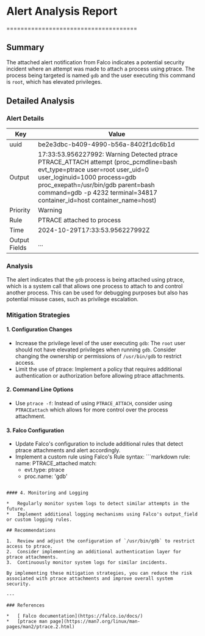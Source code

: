 # Alert Analysis Report
=====================================

## Summary

The attached alert notification from Falco indicates a potential security incident where an attempt was made to attach a process using ptrace. The process being targeted is named `gdb` and the user executing this command is `root`, which has elevated privileges.

## Detailed Analysis

### Alert Details

| Key | Value |
| --- | --- |
| uuid | be2e3dbc-b409-4990-b56a-8402f1dc6b1d |
| Output | 17:33:53.956227992: Warning Detected ptrace PTRACE_ATTACH attempt (proc_pcmdline=bash evt_type=ptrace user=root user_uid=0 user_loginuid=1000 process=gdb proc_exepath=/usr/bin/gdb parent=bash command=gdb -p 4232 terminal=34817 container_id=host container_name=host) |
| Priority | Warning |
| Rule | PTRACE attached to process |
| Time | 2024-10-29T17:33:53.956227992Z |
| Output Fields | ... |

### Analysis

The alert indicates that the `gdb` process is being attached using ptrace, which is a system call that allows one process to attach to and control another process. This can be used for debugging purposes but also has potential misuse cases, such as privilege escalation.

### Mitigation Strategies

#### 1. Configuration Changes

*   Increase the privilege level of the user executing `gdb`: The `root` user should not have elevated privileges when running `gdb`. Consider changing the ownership or permissions of `/usr/bin/gdb` to restrict access.
*   Limit the use of ptrace: Implement a policy that requires additional authentication or authorization before allowing ptrace attachments.

#### 2. Command Line Options

*   Use `ptrace -f`: Instead of using `PTRACE_ATTACH`, consider using `PTRACEattach` which allows for more control over the process attachment.

#### 3. Falco Configuration

*   Update Falco's configuration to include additional rules that detect ptrace attachments and alert accordingly.
*   Implement a custom rule using Falco's Rule syntax: ```markdown
rule:
  name: PTRACE_attached
  match:
    - evt.type: ptrace
    - proc.name: 'gdb'
```

#### 4. Monitoring and Logging

*   Regularly monitor system logs to detect similar attempts in the future.
*   Implement additional logging mechanisms using Falco's output_field or custom logging rules.

## Recommendations

1.  Review and adjust the configuration of `/usr/bin/gdb` to restrict access to ptrace.
2.  Consider implementing an additional authentication layer for ptrace attachments.
3.  Continuously monitor system logs for similar incidents.

By implementing these mitigation strategies, you can reduce the risk associated with ptrace attachments and improve overall system security.

---

### References

*   [ Falco documentation](https://falco.io/docs/)
*   [ptrace man page](https://man7.org/linux/man-pages/man2/ptrace.2.html)